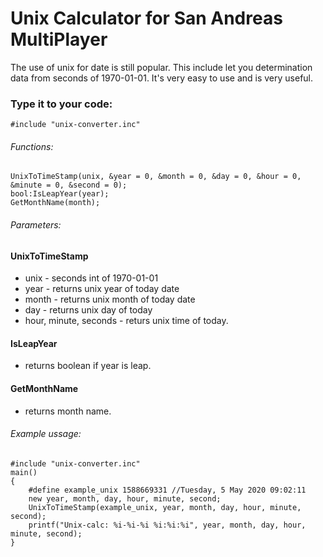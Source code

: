 # Unix Calculator for San Andreas MultiPlayer
The use of unix for date is still popular. This include let you determination data from seconds of 1970-01-01.
It's very easy to use and is very useful.

### Type it to your code:
```pawn
#include "unix-converter.inc"
```

###### Functions:
```pawn
UnixToTimeStamp(unix, &year = 0, &month = 0, &day = 0, &hour = 0, &minute = 0, &second = 0);
bool:IsLeapYear(year);
GetMonthName(month);
```
###### Parameters:

#### UnixToTimeStamp
- unix - seconds int of 1970-01-01
- year - returns unix year of today date
- month - returns unix month of today date
- day - returns unix day of today
- hour, minute, seconds - returs unix time of today.

#### IsLeapYear
- returns boolean if year is leap.

#### GetMonthName
- returns month name.


###### Example ussage:
```pawn
#include "unix-converter.inc"
main()
{
    #define example_unix 1588669331 //Tuesday, 5 May 2020 09:02:11
    new year, month, day, hour, minute, second;
    UnixToTimeStamp(example_unix, year, month, day, hour, minute, second);
    printf("Unix-calc: %i-%i-%i %i:%i:%i", year, month, day, hour, minute, second);
}
```


